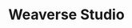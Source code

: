 ---
title: Weaverse Studio
description: Meet Weaverse Studio (or Weaverse Theme Customizer). Think of it as your workshop for theme tweaks and tricks.
order: 6
---